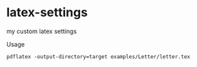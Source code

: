 latex-settings
==============

my custom latex settings

Usage
	
	pdflatex -output-directory=target examples/Letter/letter.tex